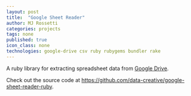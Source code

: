 ```yaml
---
layout: post
title:  "Google Sheet Reader"
author: MJ Rossetti
categories: projects
tags: none
published: true
icon_class: none
technologies: google-drive csv ruby rubygems bundler rake
---
```


A ruby library
 for extracting spreadsheet data from [Google Drive](https://www.google.com/drive/).

Check out the source code at https://github.com/data-creative/google-sheet-reader-ruby.
